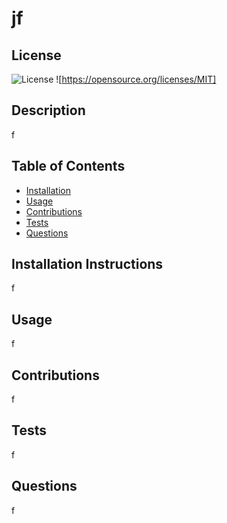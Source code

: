 
  # jf
  
  ## License 
  ![License](https://img.shields.io/badge/License-MIT-blue.svg)
  ![https://opensource.org/licenses/MIT]

  ## Description 
  f

  ## Table of Contents 
      
  * [Installation](#installation)
  * [Usage](#usage)
  * [Contributions](#contributions)
  * [Tests](#tests)
  * [Questions](#questions)
      
  ## Installation Instructions
  f

  ## Usage
  f

  ## Contributions
  f

  ## Tests
  f

  ## Questions
   f